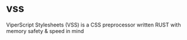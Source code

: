 # vss
ViperScript Stylesheets (VSS) is a CSS preprocessor written RUST with memory safety &amp; speed in mind
